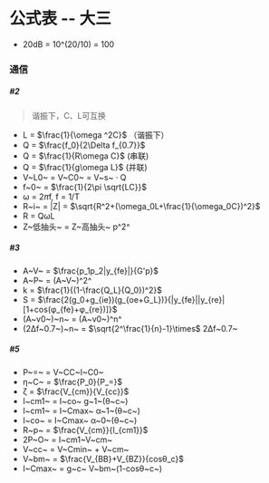# 公式表 -- 大三

- 20dB = 10\^(20/10) = 100



### 通信

##### #2

> 谐振下，C、L可互换

- L = $\frac{1}{\omega ^2C}$ （谐振下）
- Q = $\frac{f_0}{2\Delta f_{0.7}}$ 
- Q = $\frac{1}{R\omega C}$ (串联)
- Q = $\frac{1}{g\omega L}$ (并联)
- V~L0~ = V~C0~ = V~s~ · Q
- f~0~ = $\frac{1}{2\pi \sqrt{LC}}$ 
- ω = 2$\pi$f,  f = 1/T
- R~i~ = |Z| = $\sqrt{R^2+(\omega_0L+\frac{1}{\omega_0C})^2}$ 
- R = QωL
- Z~低抽头~ = Z~高抽头~ p^2^ 



##### #3

- A~V~ = $\frac{p_1p_2|y_{fe}|}{G'p}$ 
- A~P~ = (A~V~)^2^ 
- k = $\frac{1}{(1-\frac{Q_L}{Q_0})^2}$ 
- S = $\frac{2(g_0+g_{ie})(g_{oe+G_L})}{|y_{fe}||y_{re}|[1+cos(φ_{fe}+φ_{re})]}$ 
- (A~v0~)~n~ = (A~v0~)^n^ 
- (2Δf~0.7~)~n~ = $\sqrt{2^\frac{1}{n}-1}\times$ 2Δf~0.7~ 



##### #5

- P~=~ = V~CC~I~C0~ 
- η~C~ = $\frac{P_0}{P_=}$ 
- ζ = $\frac{V_{cm}}{V_{cc}}$ 
- I~cm1~ = I~co~ g~1~(θ~c~) 
- I~cm1~ = I~Cmax~ α~1~(θ~c~) 
- I~co~ = I~Cmax~ α~0~(θ~c~) 
- R~p~ = $\frac{V_{cm}}{I_{cm1}}$ 
- 2P~O~ = I~cm1~V~cm~ 
- V~cc~ = V~Cmin~ + V~cm~ 
- V~bm~ = $\frac{V_{BB}+V_{BZ}}{cosθ_c}$ 
- I~Cmax~ = g~c~ V~bm~(1-cosθ~c~) 

